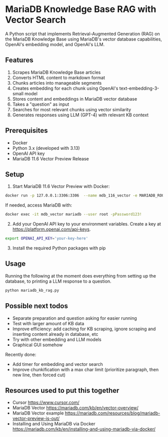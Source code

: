 # MariaDB Knowledge Base RAG with Vector Search

A Python script that implements Retrieval-Augmented Generation (RAG) on the MariaDB Knowledge Base using MariaDB's vector database capabilities, OpenAI's embedding model, and OpenAI's LLM.

## Features

1. Scrapes MariaDB Knowledge Base articles
2. Converts HTML content to markdown format
3. Chunks articles into manageable segments
4. Creates embedding for each chunk using OpenAI's text-embedding-3-small model
5. Stores content and embeddings in MariaDB vector database
6. Takes a "question" as input
7. Searches for most relevant chunks using vector similarity
8. Generates responses using LLM (GPT-4) with relevant KB context

## Prerequisites

- Docker
- Python 3.x (developed with 3.13)
- OpenAI API key
- MariaDB 11.6 Vector Preview Release

## Setup

1. Start MariaDB 11.6 Vector Preview with Docker: 

```bash
docker run -p 127.0.0.1:3306:3306  --name mdb_116_vector -e MARIADB_ROOT_PASSWORD=Password123! -d quay.io/mariadb-foundation/mariadb-devel:11.6-vector-preview
```

If needed, access MariaDB with:

```bash
docker exec -it mdb_vector mariadb --user root -pPassword123!
```

2. Add your OpenAI API key to your environment variables. Create a key at https://platform.openai.com/api-keys. 

```bash
export OPENAI_API_KEY='your-key-here'
```

3. Install the required Python packages with pip

## Usage

Running the following  at the moment does everything from setting up the database, to printing a LLM response to a question.

```bash
python mariadb_kb_rag.py
```

## Possible next todos

- Separate preparation and question asking for easier running
- Test with larger amount of KB data
- Improve efficiency: add caching for KB scraping, ignore scraping and inserting content already in database, etc
- Try with other embedding and LLM models
- Graphical GUI somehow

Recently done:

- Add timer for embedding and vector search
- Improve chunkification with a max char limit (prioritize paragraph, then new line, then forced cut)

## Resources used to put this together

- Cursor https://www.cursor.com/
- MariaDB Vector https://mariadb.com/kb/en/vector-overview/
- MariaDB Vector example https://mariadb.com/resources/blog/mariadb-vector-preview-is-out/
- Installing and Using MariaDB via Docker https://mariadb.com/kb/en/installing-and-using-mariadb-via-docker/